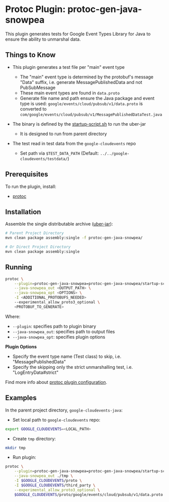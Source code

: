 # Protoc Plugin: protoc-gen-java-snowpea

This plugin generates tests for Google Event Types Library for Java to ensure the ability to unmarshal data.

## Things to Know

* This plugin generates a test file per "main" event type
    * The "main" event type is determined by the protobuf's message "Data" suffix, i.e. generate MessagePublishedData and not PubSubMessage
    * These main event types are found in `data.proto`
    * Generate file name and path ensure the Java package and event type is used: `google/events/cloud/pubsub/v1/data.proto` is converted to `com/google/events/cloud/pubsub/v1/MessagePublishedDataTest.java`

* The binary is defined by the [startup-script.sh](./startup-script.sh) to run the uber-jar
    * It is designed to run from parent directory

* The test read in test data from the `google-cloudevents` repo
    * Set path via `$TEST_DATA_PATH` (Default: `../../google-cloudevents/testdata/`)


## Prerequisites

To run the plugin, install:

* [protoc](https://grpc.io/docs/protoc-installation/)


## Installation

Assemble the single distributable archive ([uber-jar](https://maven.apache.org/plugins/maven-assembly-plugin/descriptor-refs.html#jar-with-dependencies)):
```sh
# Parent Project Directory
mvn clean package assembly:single -f protoc-gen-java-snowpea/

# Or Direct Project Directory
mvn clean package assembly:single
```

## Running

```sh
protoc \
    --plugin=protoc-gen-java-snowpea=protoc-gen-java-snowpea/startup-script.sh \
    --java-snowpea_out <OUTPUT_PATH> \
    --java-snowpea_opt <OPTIONS> \
    -I <ADDITIONAL_PROTOBUFS_NEEDED>
    --experimental_allow_proto3_optional \
    <PROTOBUF_TO_GENERATE>
```

Where:

* `--plugin`: specifies path to plugin binary
* `--java-snowpea_out`: specifies path to output files
* `--java-snowpea_opt`: specifies plugin options

**Plugin Options**
* Specify the event type name (Test class) to skip, i.e. "MessagePublishedData"
* Specify the skipping only the strict unmarshalling test, i.e. "LogEntryData#strict"

Find more info about [protoc plugin configuration](https://developers.google.com/protocol-buffers/docs/reference/cpp/google.protobuf.compiler.plugin).

## Examples

In the parent project directory, `google-cloudevents-java`:

* Set local path to `google-cloudevents` repo:
```sh
export GOOGLE_CLOUDEVENTS=<LOCAL_PATH>
```

* Create `tmp` directory:
```sh
mkdir tmp
```

* Run plugin:
```sh
protoc \
    --plugin=protoc-gen-java-snowpea=protoc-gen-java-snowpea/startup-script.sh \
    --java-snowpea_out ./tmp \
    -I $GOOGLE_CLOUDEVENTS/proto \
    -I $GOOGLE_CLOUDEVENTS/third_party \
    --experimental_allow_proto3_optional \
    $GOOGLE_CLOUDEVENTS/proto/google/events/cloud/pubsub/v1/data.proto
```